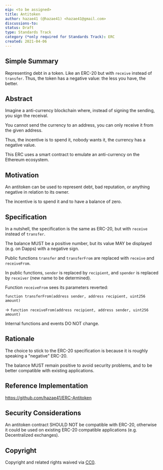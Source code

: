 ```yaml
---
eip: <to be assigned>
title: Antitoken
author: hazae41 (@hazae41) <hazae41@gmail.com>
discussions-to: 
status: Draft
type: Standards Track
category (*only required for Standards Track): ERC
created: 2021-04-06
---
```


## Simple Summary
Representing debt in a token. Like an ERC-20 but with `receive` instead of `transfer`. Thus, the token has a negative value: the less you have, the better.

## Abstract
Imagine a anti-currency blockchain where, instead of signing the sending, you sign the receival. 

You cannot send the currency to an address, you can only receive it from the given address.

Thus, the incentive is to spend it, nobody wants it, the currency has a negative value.

This ERC uses a smart contract to emulate an anti-currency on the Ethereum ecosystem.

## Motivation
An antitoken can be used to represent debt, bad reputation, or anything negative in relation to its owner. 

The incentive is to spend it and to have a balance of zero.

## Specification
In a nutshell, the specification is the same as ERC-20, but with `receive` instead of `transfer`.

The balance MUST be a positive number, but its value MAY be displayed (e.g. on Dapps) with a negative sign.

Public functions `transfer` and `transferFrom` are replaced with `receive` and `receiveFrom`.

In public functions, `sender` is replaced by `recipient`, and `spender` is replaced by `receiver` (new name to be determined).

Function `receiveFrom` sees its parameters reverted:

`function transferFrom(address sender, address recipient, uint256 amount)`

-> `function receiveFrom(address recipient, address sender, uint256 amount)`

Internal functions and events DO NOT change.

## Rationale
The choice to stick to the ERC-20 specification is because it is roughly speaking a "negative" ERC-20.

The balance MUST remain positive to avoid security problems, and to be better compatible with existing applications.

## Reference Implementation
https://github.com/hazae41/ERC-Antitoken

## Security Considerations
An antitoken contract SHOULD NOT be compatible with ERC-20, otherwise it could be used on existing ERC-20 compatible applications (e.g. Decentralized exchanges).

## Copyright
Copyright and related rights waived via [CC0](https://creativecommons.org/publicdomain/zero/1.0/).
